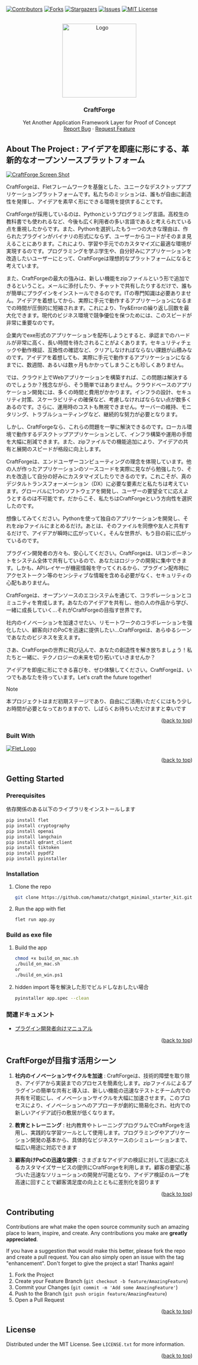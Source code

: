 <a name="readme-top"></a>

[![Contributors][contributors-shield]][contributors-url]
[![Forks][forks-shield]][forks-url]
[![Stargazers][stars-shield]][stars-url]
[![Issues][issues-shield]][issues-url]
[![MIT License][license-shield]][license-url]

<!-- PROJECT LOGO -->
<br />
<div align="center">
    <img src="doc/img/craftforge_logo.png" alt="Logo" width="200" height="200">
  <h3 align="center">CraftForge</h3>
  <p align="center">
    Yet Another Application Framework Layer for Proof of Concept
    <br />
    <a href="https://github.com/hamatz/chatgpt_minimal_starter_kit/issues">Report Bug</a>
    ·
    <a href="https://github.com/hamatz/chatgpt_minimal_starter_kit/issues">Request Feature</a>
  </p>
</div>

<!-- ABOUT THE PROJECT -->
## About The Project : アイデアを即座に形にする、革新的なオープンソースプラットフォーム
[![CraftForge Screen Shot][product-screenshot]](https://github.com/hamatz/chatgpt_minimal_starter_kit)

CraftForgeは、Fletフレームワークを基盤とした、ユニークなデスクトップアプリケーションプラットフォームです。私たちのミッションは、誰もが自由に創造性を発揮し、アイデアを素早く形にできる環境を提供することです。

CraftForgeが採用しているのは、Pythonというプログラミング言語。高校生の教科書でも使われるなど、今後も広く利用者の多い言語であると考えられている点を重視したからです。また、Pythonを選択したもう一つの大きな理由は、作られたプラグインがバイナリの形式にならず、ユーザーからコードがそのまま見えることにあります。これにより、学習や手元でのカスタマイズに最適な環境が実現するのです。プログラミングを学ぶ学生や、自分好みにアプリケーションを改造したいユーザーにとって、CraftForgeは理想的なプラットフォームになると考えています。

また、CraftForgeの最大の強みは、新しい機能をzipファイルという形で追加できるということ。メールに添付したり、チャットで共有したりするだけで、誰もが簡単にプラグインをインストールできるのです。ITの専門知識は必要ありません。アイデアを着想してから、実際に手元で動作するアプリケーションになるまでの時間が圧倒的に短縮されます。これにより、Try&Errorの繰り返し回数を最大化できます。現代のビジネス環境で競争優位を保つためには、このスピードが非常に重要なのです。

企業内でexe形式のアプリケーションを配布しようとすると、承認までのハードルが非常に高く、長い時間を待たされることがよくあります。セキュリティチェックや動作検証、互換性の確認など、クリアしなければならない課題が山積みなのです。アイデアを着想しても、実際に手元で動作するアプリケーションになるまでに、数週間、あるいは数ヶ月もかかってしまうことも珍しくありません。

では、クラウド上でWebアプリケーションを構築すれば、この問題は解決するのでしょうか？残念ながら、そう簡単ではありません。クラウドベースのアプリケーション開発には、多くの時間と費用がかかります。インフラの設計、セキュリティ対策、スケーラビリティの確保など、考慮しなければならない点が数多くあるのです。さらに、運用時のコストも無視できません。サーバーの維持、モニタリング、トラブルシューティングなど、継続的な努力が必要となります。

しかし、CraftForgeなら、これらの問題を一挙に解決できるのです。ローカル環境で動作するデスクトップアプリケーションとして、インフラ構築や運用の手間を大幅に削減できます。また、zipファイルでの機能追加により、アイデアの共有と展開のスピードが格段に向上します。

CraftForgeは、エンドユーザーコンピューティングの理念を体現しています。他の人が作ったアプリケーションのソースコードを実際に見ながら勉強したり、それを改造して自分の好みにカスタマイズしたりできるのです。これこそが、真のデジタルトランスフォーメーション（DX）に必要な要素だと私たちは考えています。グローバルに1つのソフトウェアを開発し、ユーザーの要望全てに応えようとするのは不可能です。だからこそ、私たちはCraftForgeという方向性を選択したのです。

想像してみてください。Pythonを使って独自のアプリケーションを開発し、それをzipファイルにまとめるだけ。あとは、そのファイルを同僚や友人と共有するだけで、アイデアが瞬時に広がっていく。そんな世界が、もう目の前に広がっているのです。

プラグイン開発者の方々も、安心してください。CraftForgeは、UIコンポーネントをシステム全体で共有しているので、あなたはロジックの開発に集中できます。しかも、APIレイヤーが機密情報を守ってくれるから、プラグイン配布時にアクセストークン等のセンシティブな情報を含める必要がなく、セキュリティの心配もありません。

CraftForgeは、オープンソースのエコシステムを通じて、コラボレーションとコミュニティを育成します。あなたのアイデアを共有し、他の人の作品から学び、一緒に成長していく...それがCraftForgeの目指す世界です。

社内のイノベーションを加速させたい、リモートワークのコラボレーションを強化したい、顧客向けのPoCを迅速に提供したい...CraftForgeは、あらゆるシーンであなたのビジネスを支えます。

さあ、CraftForgeの世界に飛び込んで、あなたの創造性を解き放ちましょう！私たちと一緒に、テクノロジーの未来を切り拓いていきませんか？

アイデアを即座に形にできる喜びを、ぜひ体験してください。CraftForgeは、いつでもあなたを待っています。Let's craft the future together!


> [!NOTE]  
>本プロジェクトはまだ初期ステージであり、自由にご活用いただくにはもう少しお時間が必要となっておりますので、しばらくお待ちいただけますと幸いです 



<p align="right">(<a href="#readme-top">back to top</a>)</p>


### Built With

<a href="https://flet.dev/">
<img src="doc/img/flet_logo.png" alt="Flet_Logo">
</a>

<p align="right">(<a href="#readme-top">back to top</a>)</p>


<!-- GETTING STARTED -->
## Getting Started

### Prerequisites

依存関係のある以下のライブラリをインストールします

  ```sh
  pip install flet
  pip install cryptography
  pip install openai
  pip install langchain
  pip install qdrant_client
  pip install tiktoken
  pip install pypdf2
  pip install pyinstaller
  ```

### Installation


1. Clone the repo
   ```sh
   git clone https://github.com/hamatz/chatgpt_minimal_starter_kit.git
   ```
2. Run the app with flet
   ```sh
   flet run app.py
   ```

### Build as exe file

1. Build the app
   ```sh
   chmod +x build_on_mac.sh
   ./build_on_mac.sh
   or
   ./build_on_win.ps1
   ```
2. hidden import 等を解決した形でビルドしなおしたい場合
   ```sh
   pyinstaller app.spec --clean
   ```


### 関連ドキュメント

- [プラグイン開発者向けマニュアル](https://github.com/hamatz/chatgpt_minimal_starter_kit/blob/main/doc/developer_manual.md)


<p align="right">(<a href="#readme-top">back to top</a>)</p>


## CraftForgeが目指す活用シーン

1. **社内のイノベーションサイクルを加速** : CraftForgeは、技術的障壁を取り除き、アイデアから実装までのプロセスを簡素化します。zipファイルによるプラグインの簡単な共有と導入は、新しい機能の迅速なテストとチーム内での共有を可能にし、イノベーションサイクルを大幅に加速させます。このプロセスにより、イノベーションへのアプローチが劇的に簡易化され、社内での新しいアイデア試行の敷居が低くなります。

2. **教育とトレーニング** : 社内教育やトレーニングプログラムでCraftForgeを活用し、実践的な学習ツールとして使用します。プログラミングやアプリケーション開発の基本から、具体的なビジネスケースのシミュレーションまで、幅広い用途に対応できます

3. **顧客向けPoCの迅速な提供** : さまざまなアイデアの検証に対して迅速に応えるカスタマイズサービスの提供にCraftForgeを利用します。顧客の要望に基づいた迅速なソリューションの開発が可能となり、アイデア検証のループを高速に回すことで顧客満足度の向上とともに差別化を図ります



<p align="right">(<a href="#readme-top">back to top</a>)</p>


<!-- CONTRIBUTING -->
## Contributing

Contributions are what make the open source community such an amazing place to learn, inspire, and create. Any contributions you make are **greatly appreciated**.

If you have a suggestion that would make this better, please fork the repo and create a pull request. You can also simply open an issue with the tag "enhancement".
Don't forget to give the project a star! Thanks again!

1. Fork the Project
2. Create your Feature Branch (`git checkout -b feature/AmazingFeature`)
3. Commit your Changes (`git commit -m 'Add some AmazingFeature'`)
4. Push to the Branch (`git push origin feature/AmazingFeature`)
5. Open a Pull Request

<p align="right">(<a href="#readme-top">back to top</a>)</p>



<!-- LICENSE -->
## License

Distributed under the MIT License. See `LICENSE.txt` for more information.

<p align="right">(<a href="#readme-top">back to top</a>)</p>

<!-- MARKDOWN LINKS & IMAGES -->
<!-- https://www.markdownguide.org/basic-syntax/#reference-style-links -->
[contributors-shield]: https://img.shields.io/github/contributors/hamatz/chatgpt_minimal_starter_kit.svg?style=for-the-badge
[contributors-url]: https://github.com/hamatz/chatgpt_minimal_starter_kit/graphs/contributors
[forks-shield]: https://img.shields.io/github/forks/hamatz/chatgpt_minimal_starter_kit.svg?style=for-the-badge
[forks-url]: https://github.com/hamatz/chatgpt_minimal_starter_kit/network/members
[stars-shield]: https://img.shields.io/github/stars/hamatz/chatgpt_minimal_starter_kit.svg?style=for-the-badge
[stars-url]: https://github.com/hamatz/chatgpt_minimal_starter_kit/stargazers
[issues-shield]: https://img.shields.io/github/issues/hamatz/chatgpt_minimal_starter_kit.svg?style=for-the-badge
[issues-url]: https://github.com/hamatz/chatgpt_minimal_starter_kit/issues
[license-shield]: https://img.shields.io/github/license/hamatz/chatgpt_minimal_starter_kit.svg?style=for-the-badge
[license-url]: https://github.com/hamatz/chatgpt_minimal_starter_kit/blob/master/LICENSE.txt
[product-screenshot]: doc/img/demo.gif

